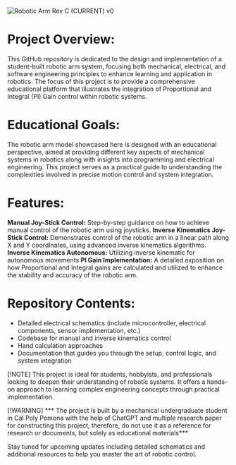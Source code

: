 ![Robotic Arm Rev C (CURRENT) v0](https://github.com/lcbao0908/robotic_arm_manual_control/assets/109941845/061b0577-39be-4796-8efc-39b8b57f74f1)

# Project Overview:


This GitHub repository is dedicated to the design and implementation of a student-built robotic arm system, focusing both mechanical, electrical, and software engineering principles to enhance learning and application in robotics. The focus of this project is to provide a comprehensive educational platform that illustrates the integration of Proportional and Integral (PI) Gain control within robotic systems.

# Educational Goals:

The robotic arm model showcased here is designed with an educational perspective, aimed at providing different key aspects of mechanical systems in robotics along with insights into programming and electrical engineering. This project serves as a practical guide to understanding the complexities involved in precise motion control and system integration.

# Features:

**Manual Joy-Stick Control:** Step-by-step guidance on how to achieve manual control of the robotic arm using joysticks.
**Inverse Kinematics Joy-Stick Control:** Demonstrates control of the robotic arm in a linear path along X and Y coordinates, using advanced inverse kinematics algorithms.
**Inverse Kinematics Autonomous:** Utilizing inverse kinematic for autonomous movements
**PI Gain Implementation:** A detailed exposition on how Proportional and Integral gains are calculated and utilized to enhance the stability and accuracy of the robotic arm.

# Repository Contents:

- Detailed electrical schematics (include microcontroller, electrical components, sensor implementation, etc.)
- Codebase for manual and inverse kinematics control
- Hand calculation approaches
- Documentation that guides you through the setup, control logic, and system integration

[!NOTE]
This project is ideal for students, hobbyists, and professionals looking to deepen their understanding of robotic systems. It offers a hands-on approach to learning complex engineering concepts through practical implementation.

[!WARNING]
*** The project is built by a mechanical undergraduate student in Cal Poly Pomona with the help of ChatGPT and multiple research paper for constructing this project, therefore, do not use it as a reference for research or documents, but solely as educational materials***

Stay tuned for upcoming updates including detailed schematics and additional resources to help you master the art of robotic control.
